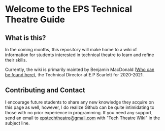 # Welcome to the EPS Technical Theatre Guide

## What is this?
In the coming months, this repository will make home to a wiki of information for students interested in technical theatre to learn and refine their skills. 

Currently, the wiki is primarily mainted by Benjamin MacDonald ([Who can be found here](https://github.com/Quantum158/)), the Technical Director at E.P Scarlett for 2020-2021.

## Contributing and Contact
I encourage future students to share any new knowledge they acquire on this page as well, however, I do realize Github can be quite intimidating to those with no prior experience in programming. If you need any support, send an email to [epstechtheatre@gmail.com](mailto:epstechtheatre@gmail.com) with "Tech Theatre Wiki" in the subject line.
